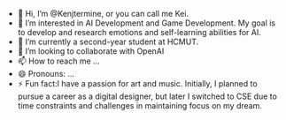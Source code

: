 - 👋 Hi, I’m @Kenjtermine, or you can call me Kei. 
- 👀 I’m interested in AI Development and Game Development. My goal is to develop and research emotions and self-learning abilities for AI.
- 🌱 I’m currently a second-year student at HCMUT.
- 💞️ I’m looking to collaborate with OpenAI
- 📫 How to reach me ...
- 😄 Pronouns: ...
- ⚡ Fun fact:I have a passion for art and music. Initially, I planned to pursue a career as a digital designer, but later I switched to CSE due to time constraints and challenges in maintaining focus on my dream.

<!---
Kenjtermine/Kenjtermine is a ✨ special ✨ repository because its `README.md` (this file) appears on your GitHub profile.
You can click the Preview link to take a look at your changes.
--->

